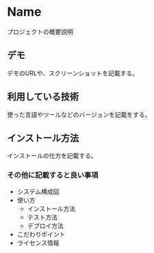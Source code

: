 Name
====

プロジェクトの概要説明

## デモ
デモのURLや、スクリーンショットを記載する。

## 利用している技術
使った言語やツールなどのバージョンを記載をする。

## インストール方法
インストールの仕方を記載する。

### その他に記載すると良い事項
* システム構成図
* 使い方
    * インストール方法
    * テスト方法
    * デプロイ方法
* こだわりポイント
* ライセンス情報      
